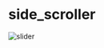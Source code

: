 # side_scroller

![slider ](https://user-images.githubusercontent.com/53143114/116815051-0f7b1e80-ab5c-11eb-9ce7-a8fc2cdf8d4d.gif)
